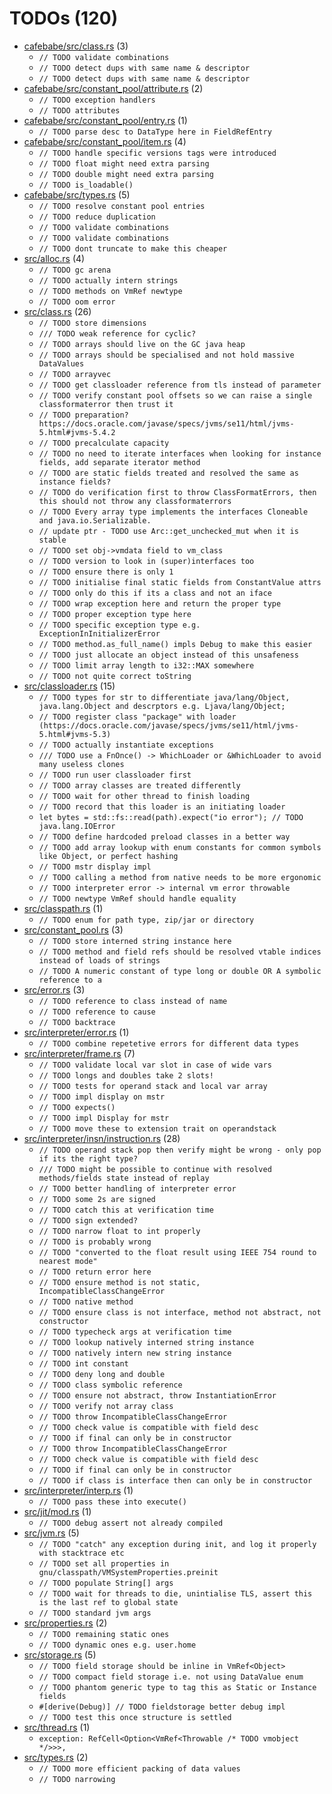 # TODOs (120)
 * [cafebabe/src/class.rs](cafebabe/src/class.rs) (3)
   * `// TODO validate combinations`
   * `// TODO detect dups with same name & descriptor`
   * `// TODO detect dups with same name & descriptor`
 * [cafebabe/src/constant_pool/attribute.rs](cafebabe/src/constant_pool/attribute.rs) (2)
   * `// TODO exception handlers`
   * `// TODO attributes`
 * [cafebabe/src/constant_pool/entry.rs](cafebabe/src/constant_pool/entry.rs) (1)
   * `// TODO parse desc to DataType here in FieldRefEntry`
 * [cafebabe/src/constant_pool/item.rs](cafebabe/src/constant_pool/item.rs) (4)
   * `// TODO handle specific versions tags were introduced`
   * `// TODO float might need extra parsing`
   * `// TODO double might need extra parsing`
   * `// TODO is_loadable()`
 * [cafebabe/src/types.rs](cafebabe/src/types.rs) (5)
   * `// TODO resolve constant pool entries`
   * `// TODO reduce duplication`
   * `// TODO validate combinations`
   * `// TODO validate combinations`
   * `// TODO dont truncate to make this cheaper`
 * [src/alloc.rs](src/alloc.rs) (4)
   * `// TODO gc arena`
   * `// TODO actually intern strings`
   * `// TODO methods on VmRef newtype`
   * `// TODO oom error`
 * [src/class.rs](src/class.rs) (26)
   * `// TODO store dimensions`
   * `/// TODO weak reference for cyclic?`
   * `// TODO arrays should live on the GC java heap`
   * `// TODO arrays should be specialised and not hold massive DataValues`
   * `// TODO arrayvec`
   * `// TODO get classloader reference from tls instead of parameter`
   * `// TODO verify constant pool offsets so we can raise a single classformaterror then trust it`
   * `// TODO preparation? https://docs.oracle.com/javase/specs/jvms/se11/html/jvms-5.html#jvms-5.4.2`
   * `// TODO precalculate capacity`
   * `// TODO no need to iterate interfaces when looking for instance fields, add separate iterator method`
   * `// TODO are static fields treated and resolved the same as instance fields?`
   * `// TODO do verification first to throw ClassFormatErrors, then this should not throw any classformaterrors`
   * `// TODO Every array type implements the interfaces Cloneable and java.io.Serializable.`
   * `// update ptr - TODO use Arc::get_unchecked_mut when it is stable`
   * `// TODO set obj->vmdata field to vm_class`
   * `// TODO version to look in (super)interfaces too`
   * `// TODO ensure there is only 1`
   * `// TODO initialise final static fields from ConstantValue attrs`
   * `// TODO only do this if its a class and not an iface`
   * `// TODO wrap exception here and return the proper type`
   * `// TODO proper exception type here`
   * `// TODO specific exception type e.g. ExceptionInInitializerError`
   * `// TODO method.as_full_name() impls Debug to make this easier`
   * `// TODO just allocate an object instead of this unsafeness`
   * `// TODO limit array length to i32::MAX somewhere`
   * `// TODO not quite correct toString`
 * [src/classloader.rs](src/classloader.rs) (15)
   * `// TODO types for str to differentiate java/lang/Object, java.lang.Object and descrptors e.g. Ljava/lang/Object;`
   * `// TODO register class "package" with loader (https://docs.oracle.com/javase/specs/jvms/se11/html/jvms-5.html#jvms-5.3)`
   * `// TODO actually instantiate exceptions`
   * `/// TODO use a FnOnce() -> WhichLoader or &WhichLoader to avoid many useless clones`
   * `// TODO run user classloader first`
   * `// TODO array classes are treated differently`
   * `// TODO wait for other thread to finish loading`
   * `// TODO record that this loader is an initiating loader`
   * `let bytes = std::fs::read(path).expect("io error"); // TODO java.lang.IOError`
   * `// TODO define hardcoded preload classes in a better way`
   * `// TODO add array lookup with enum constants for common symbols like Object, or perfect hashing`
   * `// TODO mstr display impl`
   * `// TODO calling a method from native needs to be more ergonomic`
   * `// TODO interpreter error -> internal vm error throwable`
   * `// TODO newtype VmRef should handle equality`
 * [src/classpath.rs](src/classpath.rs) (1)
   * `// TODO enum for path type, zip/jar or directory`
 * [src/constant_pool.rs](src/constant_pool.rs) (3)
   * `// TODO store interned string instance here`
   * `// TODO method and field refs should be resolved vtable indices instead of loads of strings`
   * `// TODO A numeric constant of type long or double OR A symbolic reference to a`
 * [src/error.rs](src/error.rs) (3)
   * `// TODO reference to class instead of name`
   * `// TODO reference to cause`
   * `// TODO backtrace`
 * [src/interpreter/error.rs](src/interpreter/error.rs) (1)
   * `// TODO combine repetetive errors for different data types`
 * [src/interpreter/frame.rs](src/interpreter/frame.rs) (7)
   * `// TODO validate local var slot in case of wide vars`
   * `// TODO longs and doubles take 2 slots!`
   * `// TODO tests for operand stack and local var array`
   * `// TODO impl display on mstr`
   * `// TODO expects()`
   * `// TODO impl Display for mstr`
   * `// TODO move these to extension trait on operandstack`
 * [src/interpreter/insn/instruction.rs](src/interpreter/insn/instruction.rs) (28)
   * `// TODO operand stack pop then verify might be wrong - only pop if its the right type?`
   * `/// TODO might be possible to continue with resolved methods/fields state instead of replay`
   * `// TODO better handling of interpreter error`
   * `// TODO some 2s are signed`
   * `// TODO catch this at verification time`
   * `// TODO sign extended?`
   * `// TODO narrow float to int properly`
   * `// TODO is probably wrong`
   * `// TODO "converted to the float result using IEEE 754 round to nearest mode"`
   * `// TODO return error here`
   * `// TODO ensure method is not static, IncompatibleClassChangeError`
   * `// TODO native method`
   * `// TODO ensure class is not interface, method not abstract, not constructor`
   * `// TODO typecheck args at verification time`
   * `// TODO lookup natively interned string instance`
   * `// TODO natively intern new string instance`
   * `// TODO int constant`
   * `// TODO deny long and double`
   * `// TODO class symbolic reference`
   * `// TODO ensure not abstract, throw InstantiationError`
   * `// TODO verify not array class`
   * `// TODO throw IncompatibleClassChangeError`
   * `// TODO check value is compatible with field desc`
   * `// TODO if final can only be in constructor`
   * `// TODO throw IncompatibleClassChangeError`
   * `// TODO check value is compatible with field desc`
   * `// TODO if final can only be in constructor`
   * `// TODO if class is interface then can only be in constructor`
 * [src/interpreter/interp.rs](src/interpreter/interp.rs) (1)
   * `// TODO pass these into execute()`
 * [src/jit/mod.rs](src/jit/mod.rs) (1)
   * `// TODO debug assert not already compiled`
 * [src/jvm.rs](src/jvm.rs) (5)
   * `// TODO "catch" any exception during init, and log it properly with stacktrace etc`
   * `// TODO set all properties in gnu/classpath/VMSystemProperties.preinit`
   * `// TODO populate String[] args`
   * `// TODO wait for threads to die, unintialise TLS, assert this is the last ref to global state`
   * `// TODO standard jvm args`
 * [src/properties.rs](src/properties.rs) (2)
   * `// TODO remaining static ones`
   * `// TODO dynamic ones e.g. user.home`
 * [src/storage.rs](src/storage.rs) (5)
   * `// TODO field storage should be inline in VmRef<Object>`
   * `// TODO compact field storage i.e. not using DataValue enum`
   * `// TODO phantom generic type to tag this as Static or Instance fields`
   * `#[derive(Debug)] // TODO fieldstorage better debug impl`
   * `// TODO test this once structure is settled`
 * [src/thread.rs](src/thread.rs) (1)
   * `exception: RefCell<Option<VmRef<Throwable /* TODO vmobject */>>>,`
 * [src/types.rs](src/types.rs) (2)
   * `// TODO more efficient packing of data values`
   * `// TODO narrowing`
